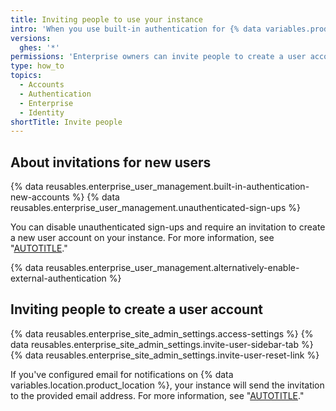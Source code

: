 ```yaml
---
title: Inviting people to use your instance
intro: 'When you use built-in authentication for {% data variables.product.product_name %}, you can invite people by email address to create a user account on your instance.'
versions:
  ghes: '*'
permissions: 'Enterprise owners can invite people to create a user account on a {% data variables.product.product_name %} instance.'
type: how_to
topics:
  - Accounts
  - Authentication
  - Enterprise
  - Identity
shortTitle: Invite people
---
```


## About invitations for new users

{% data reusables.enterprise_user_management.built-in-authentication-new-accounts %} {% data reusables.enterprise_user_management.unauthenticated-sign-ups %}

You can disable unauthenticated sign-ups and require an invitation to create a new user account on your instance. For more information, see "[AUTOTITLE](/admin/identity-and-access-management/using-built-in-authentication/disabling-unauthenticated-sign-ups)."

{% data reusables.enterprise_user_management.alternatively-enable-external-authentication %}

## Inviting people to create a user account

{% data reusables.enterprise_site_admin_settings.access-settings %}
{% data reusables.enterprise_site_admin_settings.invite-user-sidebar-tab %}
{% data reusables.enterprise_site_admin_settings.invite-user-reset-link %}

If you've configured email for notifications on {% data variables.location.product_location %}, your instance will send the invitation to the provided email address. For more information, see "[AUTOTITLE](/admin/configuration/configuring-your-enterprise/configuring-email-for-notifications)."
